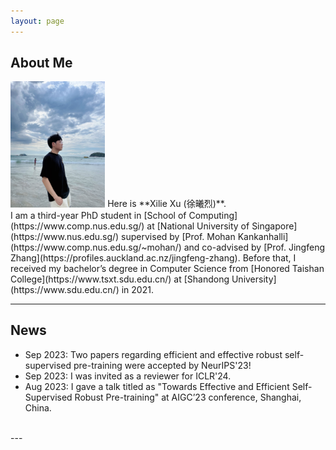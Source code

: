 ```yaml
---
layout: page
---
```


## About Me
<img src="/images/me3.jpg" class="floatpic" width=30%, height=auto>
Here is **Xilie Xu (徐曦烈)**. <br/>
I am a third-year PhD student in [School of Computing](https://www.comp.nus.edu.sg/) at [National University of Singapore](https://www.nus.edu.sg/) supervised by [Prof. Mohan Kankanhalli](https://www.comp.nus.edu.sg/~mohan/) and co-advised by [Prof. Jingfeng Zhang](https://profiles.auckland.ac.nz/jingfeng-zhang). Before that, I received my bachelor’s degree in Computer Science from [Honored Taishan College](https://www.tsxt.sdu.edu.cn/) at [Shandong University](https://www.sdu.edu.cn/) in 2021.

<br>

---

## News
- Sep 2023: Two papers regarding efficient and effective robust self-supervised pre-training were accepted by NeurIPS'23!
- Sep 2023: I was invited as a reviewer for ICLR'24.
- Aug 2023: I gave a talk titled as "Towards Effective and Efficient Self-Supervised Robust Pre-training" at AIGC’23 conference, Shanghai, China.

<br>
---

<br>


